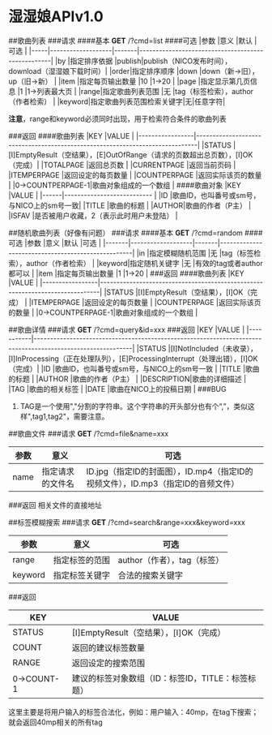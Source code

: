 # 湿湿娘APIv1.0

##歌曲列表
###请求
####基本
**GET** /?cmd=list
####可选
|参数 |意义               |默认   |可选                                               |
|-----|-------------------|-------|---------------------------------------------------|
|by   |指定排序依据       |publish|publish（NICO发布时间），download（湿湿娘下载时间）|
|order|指定排序顺序       |down   |down（新->旧），up（旧->新）                       |
|item |指定每页输出数量   |10     |1->20                                              |
|page |指定显示第几页信息 |1      |1->列表最大页                                      |
|range|指定歌曲列表范围   |无     |tag（标签检索），author（作者检索）                |
|keyword|指定歌曲列表范围检索关键字|无|任意字符|

**注意**，range和keyword必须同时出现，用于检索符合条件的歌曲列表

###返回
####歌曲列表
|KEY              |VALUE                                                                         |
|-----------------|------------------------------------------------------------------------------|
|STATUS           |[I]EmptyResult（空结果），[E]OutOfRange（请求的页数超出总页数），[I]OK（完成）|
|TOTALPAGE        |返回总页数                                                                    |
|CURRENTPAGE      |返回当前页码                                                                  |
|ITEMPERPAGE      |返回设定的每页数量                                                            |
|COUNTPERPAGE     |返回实际该页的数量                                                            |
|0->COUNTPERPAGE-1|歌曲对象组成的一个数组                                                        |
####歌曲对象
|KEY   |VALUE                                     |
|------|---------------------------               |
|ID    |歌曲ID，也叫番号或sm号，与NICO上的sm号一致|
|TITLE |歌曲的标题                                |
|AUTHOR|歌曲的作者（P主）                         |
|ISFAV |是否被用户收藏，2（表示此时用户未登陆）   |

##随机歌曲列表（好像有问题）
###请求
####基本
**GET** /?cmd=random
####可选
|参数   |意义               |默认   |可选                                               |
|-------|-------------------|-------|---------------------------------------------------|
|in     |指定模糊随机范围   |无     |tag（标签检索），author（作者检索）                |
|keyword|指定随机关键字     |无     |有效的tag或者author都可以                          |
|item   |指定每页输出数量   |1      |1->20                                              |
###返回
####歌曲列表
|KEY              |VALUE                                                                         |
|-----------------|------------------------------------------------------------------------------|
|STATUS           |[I]EmptyResult（空结果），[I]OK（完成）                                       |
|ITEMPERPAGE      |返回设定的每页数量                                                            |
|COUNTPERPAGE     |返回实际该页的数量                                                            |
|0->COUNTPERPAGE-1|歌曲对象组成的一个数组                                                        |


##歌曲详情
###请求
**GET** /?cmd=query&id=xxx
###返回
|KEY        |VALUE                                                                                                       |
|-----------|------------------------------------------------------------------------------------------------------------|
|STATUS     |[I]NotIncluded（未收录），[I]InProcessing（正在处理队列），[E]ProcessingInterrupt（处理出错），[I]OK（完成）|
|ID         |歌曲ID，也叫番号或sm号，与NICO上的sm号一致                                                                  |
|TITLE      |歌曲的标题                                                                                                  |
|AUTHOR     |歌曲的作者（P主）                                                                                           |
|DESCRIPTION|歌曲的详细描述                                                                                              |
|TAG        |歌曲的相关标签                                                                                              |
|DATE       |歌曲在NICO上的投稿日期                                                                                      |
###BUG
1. TAG是一个使用","分割的字符串。这个字符串的开头部分也有个“,”，类似这样",tag1,tag2"，需要注意。

##歌曲文件
###请求
**GET** /?cmd=file&name=xxx

|参数|意义            |可选                                                                            |
|----|----------------|--------------------------------------------------------------------------------|
|name|指定请求的文件名|ID.jpg（指定ID的封面图），ID.mp4（指定ID的视频文件），ID.mp3（指定ID的音频文件）|

###返回
相关文件的直接地址

##标签模糊搜索
###请求
**GET** /?cmd=search&range=xxx&keyword=xxx

|参数   |意义            |可选                       |
|-------|----------------|---------------------------|
|range  |指定标签的范围  |author（作者），tag（标签）|
|keyword|指定标签关键字  |合法的搜索关键字           |

###返回

|KEY              |VALUE                                                                         |
|-----------------|------------------------------------------------------------------------------|
|STATUS           |[I]EmptyResult（空结果），[I]OK（完成）                                       |
|COUNT            |返回的建议标签数量                                                            |
|RANGE            |返回设定的搜索范围                                                            |
|0->COUNT-1       |建议的标签对象数组（ID：标签ID，TITLE：标签标题）                             |

这里主要是将用户输入的标签合法化，例如：用户输入：40mp，在tag下搜索；就会返回40mp相关的所有tag
